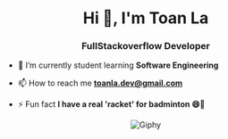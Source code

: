 <h1 align="center">Hi 👋, I'm Toan La</h1>

<h3 align="center">FullStackoverflow Developer</h3>

- 🌱 I’m currently student learning **Software Engineering**

- 📫 How to reach me **toanla.dev@gmail.com**

- ⚡ Fun fact **I have a real 'racket' for badminton 😄🏸**

<p align="center">
  <img src="https://github.com/toanla05/toanla05/assets/134460591/707fb157-74b8-47c5-90c6-573363dddb41" alt="Giphy">
</p>
